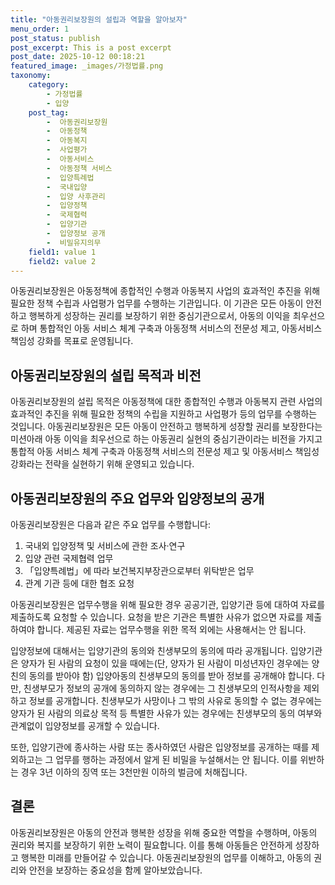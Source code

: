 ```yaml
---
title: "아동권리보장원의 설립과 역할을 알아보자"
menu_order: 1
post_status: publish
post_excerpt: This is a post excerpt
post_date: 2025-10-12 00:18:21
featured_image: _images/가정법률.png
taxonomy:
    category:
        - 가정법률
        - 입양
    post_tag:
        -  아동권리보장원
        -  아동정책
        -  아동복지
        -  사업평가
        -  아동서비스
        -  아동정책 서비스
        -  입양특례법
        -  국내입양
        -  입양 사후관리
        -  입양정책
        -  국제협력
        -  입양기관
        -  입양정보 공개
        -  비밀유지의무
    field1: value 1
    field2: value 2
---
```



아동권리보장원은 아동정책에 종합적인 수행과 아동복지 사업의 효과적인 추진을 위해 필요한 정책 수립과 사업평가 업무를 수행하는 기관입니다. 이 기관은 모든 아동이 안전하고 행복하게 성장하는 권리를 보장하기 위한 중심기관으로서, 아동의 이익을 최우선으로 하며 통합적인 아동 서비스 체계 구축과 아동정책 서비스의 전문성 제고, 아동서비스 책임성 강화를 목표로 운영됩니다.

## 아동권리보장원의 설립 목적과 비전

아동권리보장원의 설립 목적은 아동정책에 대한 종합적인 수행과 아동복지 관련 사업의 효과적인 추진을 위해 필요한 정책의 수립을 지원하고 사업평가 등의 업무를 수행하는 것입니다. 아동권리보장원은 모든 아동이 안전하고 행복하게 성장할 권리를 보장한다는 미션아래 아동 이익을 최우선으로 하는 아동권리 실현의 중심기관이라는 비전을 가지고 통합적 아동 서비스 체계 구축과 아동정책 서비스의 전문성 제고 및 아동서비스 책임성 강화라는 전략을 실현하기 위해 운영되고 있습니다.

## 아동권리보장원의 주요 업무와 입양정보의 공개

아동권리보장원은 다음과 같은 주요 업무를 수행합니다:

1. 국내외 입양정책 및 서비스에 관한 조사·연구
2. 입양 관련 국제협력 업무
3. 「입양특례법」에 따라 보건복지부장관으로부터 위탁받은 업무
4. 관계 기관 등에 대한 협조 요청

아동권리보장원은 업무수행을 위해 필요한 경우 공공기관, 입양기관 등에 대하여 자료를 제출하도록 요청할 수 있습니다. 요청을 받은 기관은 특별한 사유가 없으면 자료를 제출하여야 합니다. 제공된 자료는 업무수행을 위한 목적 외에는 사용해서는 안 됩니다.

입양정보에 대해서는 입양기관의 동의와 친생부모의 동의에 따라 공개됩니다. 입양기관은 양자가 된 사람의 요청이 있을 때에는(단, 양자가 된 사람이 미성년자인 경우에는 양친의 동의를 받아야 함) 입양아동의 친생부모의 동의를 받아 정보를 공개해야 합니다. 다만, 친생부모가 정보의 공개에 동의하지 않는 경우에는 그 친생부모의 인적사항을 제외하고 정보를 공개합니다. 친생부모가 사망이나 그 밖의 사유로 동의할 수 없는 경우에는 양자가 된 사람의 의료상 목적 등 특별한 사유가 있는 경우에는 친생부모의 동의 여부와 관계없이 입양정보를 공개할 수 있습니다.

또한, 입양기관에 종사하는 사람 또는 종사하였던 사람은 입양정보를 공개하는 때를 제외하고는 그 업무를 행하는 과정에서 알게 된 비밀을 누설해서는 안 됩니다. 이를 위반하는 경우 3년 이하의 징역 또는 3천만원 이하의 벌금에 처해집니다.

## 결론

아동권리보장원은 아동의 안전과 행복한 성장을 위해 중요한 역할을 수행하며, 아동의 권리와 복지를 보장하기 위한 노력이 필요합니다. 이를 통해 아동들은 안전하게 성장하고 행복한 미래를 만들어갈 수 있습니다. 아동권리보장원의 업무를 이해하고, 아동의 권리와 안전을 보장하는 중요성을 함께 알아보았습니다.
